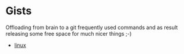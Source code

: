 # Gists
Offloading from brain to a git frequently used commands and as result releasing some free space for much nicer things ;-)

- [linux](linux/linux.md)


